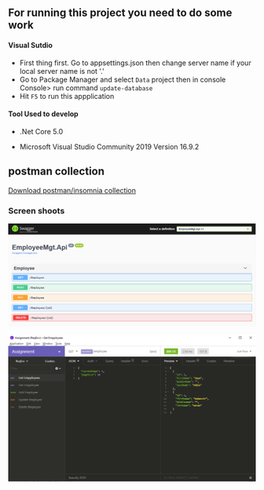 ## For running this project you need to do some work

#### Visual Sutdio

* First thing first. Go to appsettings.json then change server name if your local server name is not '.'
* Go to Package Manager and select `Data` project then in console Console> run command `update-database`
* Hit `F5` to run this appplication

#### Tool Used to develop

* .Net Core 5.0

* Microsoft Visual Studio Community 2019 Version 16.9.2

  

## postman collection

[Download postman/insomnia collection](postmancollection/Insomnia_2021-06-29.json)

### Screen shoots

![Requests response](screenshoots/requests.png)

![postman](screenshoots/postman.png)